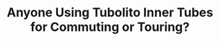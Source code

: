 ---
layout: community
category: community
title: "Anyone Using Tubolito Inner Tubes for Commuting or Touring?"
description: " Other than for a spare, is there anybody using Tubolito inner tubes for commuting or touring?  Just as a spare we are tubeless. Yes, I use 700C tubolitos on my road bike, which I also use for commuting"
isTopLevel: false
isSingleLevel: false
isArticle: false
datePublished: 2022-07-13 13:57:00 +0300
dateModified: 2022-07-13 13:57:00 +0300
published: false
---